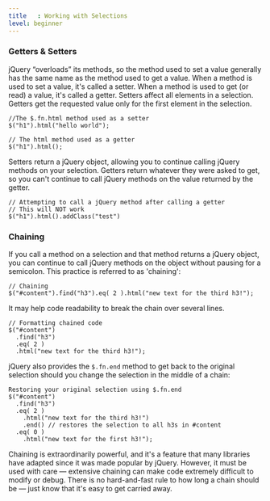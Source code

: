 ```yaml
---
title   : Working with Selections
level: beginner
---
```


### Getters & Setters

jQuery “overloads” its methods, so the method used to set a value generally has the same name as the method used to get a value. When a method is used to set a value, it's called a setter. When a method is used to get (or read) a value, it's called a getter. Setters affect all elements in a selection. Getters get the requested value only for the first element in the selection.

```
//The $.fn.html method used as a setter
$("h1").html("hello world");
```

```
// The html method used as a getter
$("h1").html();
```

Setters return a jQuery object, allowing you to continue calling jQuery methods on your selection. Getters return whatever they were asked to get, so you can't continue to call jQuery methods on the value returned by the getter.

```
// Attempting to call a jQuery method after calling a getter
// This will NOT work
$("h1").html().addClass("test")
```

### Chaining

If you call a method on a selection and that method returns a jQuery object, you can continue to call jQuery methods on the object without pausing for a semicolon. This practice is referred to as 'chaining':

```
// Chaining
$("#content").find("h3").eq( 2 ).html("new text for the third h3!");
```

It may help code readability to break the chain over several lines.

```
// Formatting chained code
$("#content")
  .find("h3")
  .eq( 2 )
  .html("new text for the third h3!");
```

jQuery also provides the `$.fn.end` method to get back to the original selection should you change the selection in the middle of a chain:

```
Restoring your original selection using $.fn.end
$("#content")
  .find("h3")
  .eq( 2 )
    .html("new text for the third h3!")
    .end() // restores the selection to all h3s in #content
  .eq( 0 )
    .html("new text for the first h3!");
```

Chaining is extraordinarily powerful, and it's a feature that many libraries have adapted since it was made popular by jQuery. However, it must be used with care &#8212; extensive chaining can make code extremely difficult to modify or debug.  There is no hard-and-fast rule to how long a chain should be &#8212; just know that it's easy to get carried away.